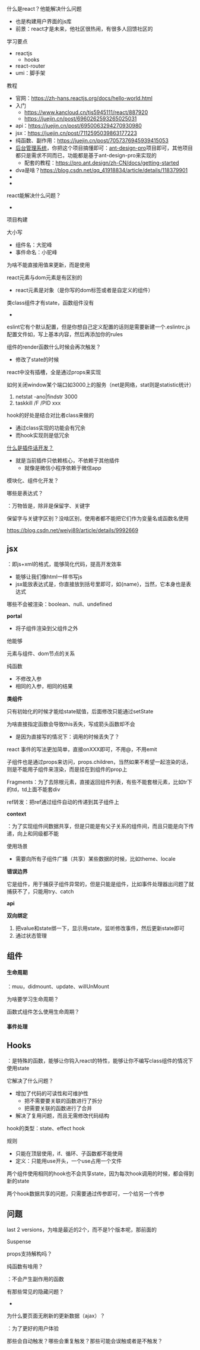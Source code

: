 什么是react？他能解决什么问题

- 也是构建用户界面的js库
- 前景：react才是未来，他社区很热闹，有很多人回馈社区的

学习要点

- reactjs
  - hooks
- react-router
- umi：脚手架

教程

- 官网：https://zh-hans.reactjs.org/docs/hello-world.html
- 入门
  - https://www.kancloud.cn/tjs5945111/react/887920
  - https://juejin.cn/post/6960262593265025031
- api：https://juejin.cn/post/6950063294270930980
- jsx：https://juejin.cn/post/7112595039863177223
- 纯函数、副作用：https://juejin.cn/post/7057376945939415053
- [后台管理系统](https://juejin.cn/post/6844903866052378638)，你把这个项目搞懂即可：[ant-design-pro](https://github.com/ant-design/ant-design-pro)项目即可，其他项目都只是需求不同而已，功能都是基于ant-design-pro来实现的
  - 配套的教程：https://pro.ant.design/zh-CN/docs/getting-started
- dva是啥？https://blog.csdn.net/qq_41918834/article/details/118379901
- 
- 

react能解决什么问题？

- 

项目构建

大小写

- 组件名：大驼峰
- 事件命名：小驼峰

为啥不能直接用值来更新，而是使用

react元素与dom元素是有区别的

- react元素是对象（是你写的dom标签或者是自定义的组件）

类class组件才有state，函数组件没有

- 

eslint它有个默认配置，但是你想自己定义配置的话则是需要新建一个.eslintrc.js配置文件如，写上基本内容，然后再添加你的rules

组件的render函数什么时候会再次触发？

- 修改了state的时候

react中没有插槽，全是通过props来实现

如何关闭window某个端口如3000上的服务（net是网络，stat则是statistic统计）

1. netstat -ano|findstr 3000
2. taskkill /F /PID xxx



hook的好处是结合对比者class来做的

- 通过class实现的功能会有冗余
- 而hook实现则是低冗余

[什么是插件话开发？](https://juejin.cn/post/6844904118591422472)

- 就是当前插件只依赖核心，不依赖于其他插件
  - 就像是微信小程序依赖于微信app

模块化、组件化开发？



哪些是表达式？

：万物皆是，除非是保留字、关键字

保留字与关键字区别？没啥区别，使用者都不能把它们作为变量名或函数名使用

https://blog.csdn.net/weiyi89/article/details/9992669



## **jsx**

：即js+xml的格式，能够简化代码，提高开发效率

- 能够让我们像html一样书写js
- jsx能放表达式是，你直接放到括号里即可，如{name}，当然，它本身也是表达式



哪些不会被渲染：boolean、null、undefined

**portal**

- 将子组件渲染到父组件之外



他能够

元素与组件、dom节点的关系



纯函数

- 不修改入参
- 相同的入参，相同的结果



**类组件**

只有初始化的时候才能给state赋值，后面修改只能通过setState

为啥直接指定函数会导致this丢失，写成箭头函数却不会

- 是因为直接写的情况下：调用的时候丢失了？

react 事件的写法更加简单，直接onXXX即可，不用@，不用emit

子组件也是通过props来访问，props.children，当然如果不希望一起渲染的话，则是不能用子组件来渲染，而是挂在到组件的prop上

Fragments：为了去除根元素，直接返回组件列表，有些不能套根元素，比如tr下的td，td上面不能套div

ref转发：把ref通过组件自动的传递到其子组件上

**context**

：为了实现组件间数据共享，但是只能是有父子关系的组件间，而且只能是向下传递，向上和同级都不能

使用场景

- 需要向所有子组件广播（共享）某些数据的时候，比如theme、locale

**错误边界**

它是组件，用于捕获子组件异常的，但是只能是组件，比如事件处理器出问题了就捕获不了，只能用try、catch

**api**

**双向绑定**

1. 把value和state绑一下，显示用state，监听修改事件，然后更新state即可
2. 通过状态管理



## 组件

#### 生命周期

：muu，didmount、update、willUnMount

为啥要学习生命周期？

函数式组件怎么使用生命周期？



#### 事件处理



## Hooks

：是特殊的函数，能够让你钩入react的特性，能够让你不编写class组件的情况下使用state

它解决了什么问题？

- 增加了代码的可读性和可维护性
  - 把不需要要关联的函数进行了拆分
  - 把需要关联的函数进行了合并
- 解决了复用问题，而且无需修改代码结构

hook的类型：state、effect hook

规则

- 只能在顶层使用，if、循环、子函数都不能使用
- 定义：只能用use开头，一个use占用一个文件

两个组件使用相同的hook也不会共享state，因为每次hook调用的时候，都会得到新的state

两个hook数据共享的问题，只需要通过传参即可，一个给另一个传参



## 问题

last 2 versions，为啥是最近的2个，而不是1个版本呢，那前面的

Suspense

props支持解构吗？

纯函数有啥用？

：不会产生副作用的函数

有那些常见的隐藏问题？

- 

为什么要页面无刷新的更新数据（ajax）？

：为了更好的用户体验

那些会自动触发？哪些会重复触发？那些可能会误触或者是不触发？

